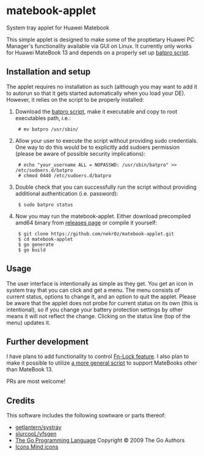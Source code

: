 # matebook-applet
System tray applet for Huawei Matebook

This simple applet is designed to make some of the proptietary Huawei PC Manager's functionality available via GUI on Linux. It currently only works for Huawei MateBook 13 and depends on a properly set up [batpro script](https://github.com/nekr0z/linux-on-huawei-matebook-13-2019/blob/master/batpro).

## Installation and setup
The applet requires no installation as such (although you may want to add it to autorun so that it gets started automatically when you load your DE). However, it relies on the script to be properly installed:

1. Download the [batpro script](https://github.com/nekr0z/linux-on-huawei-matebook-13-2019/blob/master/batpro), make it executable and copy to root executables path, i.e.:

        # mv batpro /usr/sbin/

2. Allow your user to execute the script without providing sudo credentials. One way to do this would be to explicitly add sudoers permission (please be aware of possible security implications):

        # echo "your_username ALL = NOPASSWD: /usr/sbin/batpro" >> /etc/sudoers.d/batpro
        # chmod 0440 /etc/sudoers.d/batpro

3. Double check that you can successfully run the script without providing additional authentication (i.e. password):

        $ sudo batpro status

4. Now you may run the matebook-applet. Either download precompiled amd64 binary from [releases page](https://github.com/nekr0z/matebook-applet/releases) or compile it yourself:

        $ git clone https://github.com/nekr0z/matebook-applet.git
        $ cd matebook-applet
        $ go generate
        $ go build

## Usage
The user interface is intentionally as simple as they get. You get an icon in system tray that you can click and get a menu. The menu consists of current status, options to change it, and an option to quit the applet. Please be aware that the applet does not probe for current status on its own (this is intentional), so if you change your battery protection settings by other means it will not reflect the change. Clicking on the status line (top of the menu) updates it.

## Further development
I have plans to add functionality to control [Fn-Lock feature](https://github.com/nekr0z/linux-on-huawei-matebook-13-2019#fn-lock). I also plan to make it possible to utilize [a more general script](https://github.com/aymanbagabas/huawei_ec) to support MateBooks other than MateBook 13.

PRs are most welcome!

## Credits
This software includes the following sowtware or parts thereof:
* [getlantern/systray](https://github.com/getlantern/systray)
* [slurcooL/vfsgen](https://github.com/shurcooL/vfsgen)
* [The Go Programming Language](https://golang.org) Copyright © 2009 The Go Authors
* [Icons Mind icons](https://iconsmind.com)